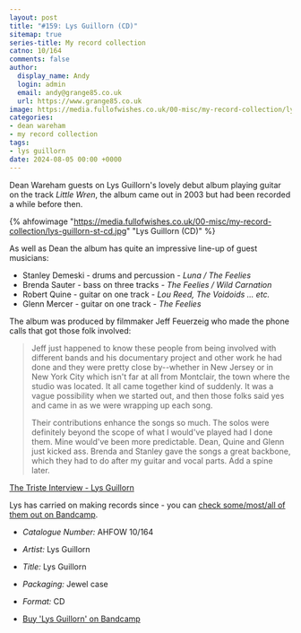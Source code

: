 ```yaml
---
layout: post
title: "#159: Lys Guillorn (CD)"
sitemap: true
series-title: My record collection
catno: 10/164
comments: false
author:
  display_name: Andy
  login: admin
  email: andy@grange85.co.uk
  url: https://www.grange85.co.uk
image: https://media.fullofwishes.co.uk/00-misc/my-record-collection/lys-guillorn-st-cd.jpg
categories:
- dean wareham
- my record collection
tags:
- lys guillorn
date: 2024-08-05 00:00 +0000
---
```

Dean Wareham guests on Lys Guillorn's lovely debut album playing guitar on the track _Little Wren_, the album came out in 2003 but had been recorded a while before then.

{% ahfowimage "https://media.fullofwishes.co.uk/00-misc/my-record-collection/lys-guillorn-st-cd.jpg" "Lys Guillorn (CD)" %}

As well as Dean the album has quite an impressive line-up of guest musicians:

 - Stanley Demeski - drums and percussion - _Luna / The Feelies_
 - Brenda Sauter - bass on three tracks - _The Feelies / Wild Carnation_
 - Robert Quine - guitar on one track - _Lou Reed, The Voidoids ... etc._
 - Glenn Mercer - guitar on one track - _The Feelies_

 The album was produced by filmmaker Jeff Feuerzeig who made the phone calls that got those folk involved:

 <blockquote>
<p>
    Jeff just happened to know these people from being involved with different bands and his documentary project and other work he had done and they were pretty close by--whether in New Jersey or in New York City which isn't far at all from Montclair, the town where the studio was located. It all came together kind of suddenly. It was a vague possibility when we started out, and then those folks said yes and came in as we were wrapping up each song.
</p>

<p>
    Their contributions enhance the songs so much. The solos were definitely beyond the scope of what I would've played had I done them. Mine would've been more predictable. Dean, Quine and Glenn just kicked ass. Brenda and Stanley gave the songs a great backbone, which they had to do after my guitar and vocal parts. Add a spine later. 
</p>
 </blockquote>
 <p class="caption"><a href="http://www.triste.co.uk/lysguillorn.htm#interview">The Triste Interview - Lys Guillorn</a></p>

Lys has carried on making records since - you can [check some/most/all of them out on Bandcamp](https://lysguillorn.bandcamp.com/).

 - *Catalogue Number:* AHFOW 10/164
 - *Artist:* Lys Guillorn
 - *Title:* Lys Guillorn
 - *Packaging:* Jewel case
 - *Format:* CD

 - [Buy 'Lys Guillorn' on Bandcamp](https://lysguillorn.bandcamp.com/album/lys-guillorn-2)
